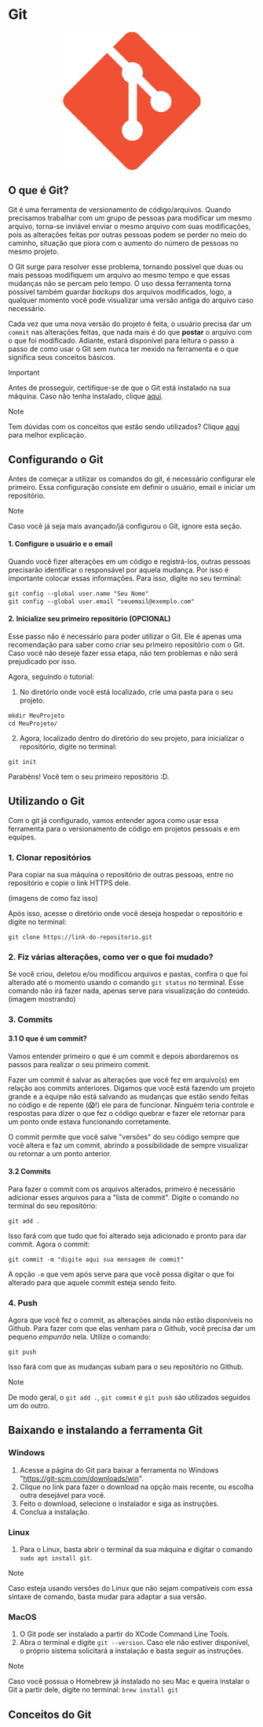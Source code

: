 # Git
<div style='display:flex; justify-content:center;'>
    <img src='../imagens/git.png'>
</div>

## O que é Git?
Git é uma ferramenta de versionamento de código/arquivos. Quando precisamos trabalhar com um grupo de pessoas para modificar um mesmo arquivo, torna-se inviável enviar o mesmo arquivo com suas modificações, pois as alterações feitas por outras pessoas podem se perder no meio do caminho, situação que piora com o aumento do número de pessoas no mesmo projeto. 

O Git surge para resolver esse problema, tornando possível que duas ou mais pessoas modifiquem um arquivo ao mesmo tempo e que essas mudanças não se percam pelo tempo. O uso dessa ferramenta torna possível também guardar *backups* dos arquivos modificados, logo, a qualquer momento você pode visualizar uma versão antiga do arquivo caso necessário.

Cada vez que uma nova versão do projeto é feita, o usuário precisa dar um ```commit``` nas alterações feitas, que nada mais é do que **postar** o arquivo com o que foi modificado. Adiante, estará disponível para leitura o passo a passo de como usar o Git sem nunca ter mexido na ferramenta e o que significa seus conceitos básicos.

> [!IMPORTANT]
> Antes de prosseguir, certifique-se de que o Git está instalado na sua máquina. Caso não tenha instalado, clique [aqui](#baixando-e-instalando-a-ferramenta-git).

> [!NOTE]
> Tem dúvidas com os conceitos que estão sendo utilizados? Clique [aqui](#conceitos-do-git) para melhor explicação.

## Configurando o Git
Antes de começar a utilizar os comandos do git, é necessário configurar ele primeiro. Essa configuração consiste em definir o usuário, email e iniciar um repositório. 

> [!NOTE]
> Caso você já seja mais avançado/já configurou o Git, ignore esta seção.

#### 1. Configure o usuário e o email
Quando você fizer alterações em um código e registrá-los, outras pessoas precisarão identificar o responsável por aquela mudança. Por isso é importante colocar essas informações. Para isso, digite no seu terminal:
```git
git config --global user.name "Seu Nome"
git config --global user.email "seuemail@exemplo.com" 
```

#### 2. Inicialize seu primeiro repositório **(OPCIONAL)**
Esse passo não é necessário para poder utilizar o Git. Ele é apenas uma recomendação para saber como criar seu primeiro repositório com o Git. Caso você não deseje fazer essa etapa, não tem problemas e não será prejudicado por isso.

Agora, seguindo o tutorial:
1. No diretório onde você está localizado, crie uma pasta para o seu projeto.
```
mkdir MeuProjeto
cd MeuProjeto/
```
2. Agora, localizado dentro do diretório do seu projeto, para inicializar o repositório, digite no terminal:
```git
git init
```
Parabéns! Você tem o seu primeiro repositório :D.

## Utilizando o Git
Com o git já configurado, vamos entender agora como usar essa ferramenta para o versionamento de código em projetos pessoais e em equipes.

### 1. Clonar repositórios
Para copiar na sua máquina o repositório de outras pessoas, entre no repositório e copie o link HTTPS dele. 

(imagens de como faz isso)

Após isso, acesse o diretório onde você deseja hospedar o repositório e digite no terminal:
```git
git clone https://link-do-repositorio.git
```

### 2. Fiz várias alterações, como ver o que foi mudado?
Se você criou, deletou e/ou modificou arquivos e pastas, confira o que foi alterado até o momento usando o comando `git status` no terminal. Esse comando não irá fazer nada, apenas serve para visualização do conteúdo.
(imagem mostrando)

### 3. Commits
#### 3.1 O que é um commit?
Vamos entender primeiro o que é um commit e depois abordaremos os passos para realizar o seu primeiro commit. 

Fazer um commit é salvar as alterações que você fez em arquivo(s) em relação aos commits anteriores. Digamos que você está fazendo um projeto grande e a equipe não está salvando as mudanças que estão sendo feitas no código e de repente (😱!) ele para de funcionar. Ninguém teria controle e respostas para dizer o que fez o código quebrar e fazer ele retornar para um ponto onde estava funcionando corretamente.

O commit permite que você salve "versões" do seu código sempre que você altera e faz um commit, abrindo a possibilidade de sempre visualizar ou retornar a um ponto anterior.

#### 3.2 Commits
Para fazer o commit com os arquivos alterados, primeiro é necessário adicionar esses arquivos para a "lista de commit". Digite o comando no terminal do seu repositório:
```git
git add .
```
Isso fará com que tudo que foi alterado seja adicionado e pronto para dar commit. Agora o commit:

```git
git commit -m "digite aqui sua mensagem de commit"
```
A opção `-m` que vem após serve para que você possa digitar o que foi alterado para que aquele commit esteja sendo feito.

### 4. Push
Agora que você fez o commit, as alterações ainda não estão disponíveis no Github. Para fazer com que elas venham para o Github, você precisa dar um pequeno *empurrão* nela. Utilize o comando:
```git
git push 
```
Isso fará com que as mudanças subam para o seu repositório no Github.

> [!NOTE]
> De modo geral, o `git add .`, `git commit` e `git push` são utilizados seguidos um do outro.

## Baixando e instalando a ferramenta Git
### Windows
1. Acesse a página do Git para baixar a ferramenta no Windows "https://git-scm.com/downloads/win".
2. Clique no link para fazer o download na opção mais recente, ou escolha outra desejável para você.
3. Feito o download, selecione o instalador e siga as instruções.
4. Conclua a instalação.

### Linux
1. Para o Linux, basta abrir o terminal da sua máquina e digitar o comando ```sudo apt install git```.
> [!NOTE]
> Caso esteja usando versões do Linux que não sejam compatíveis com essa sintaxe de comando, basta mudar para adaptar a sua versão.

### MacOS
1. O Git pode ser instalado a partir do XCode Command Line Tools.
2. Abra o terminal e digite `git --version`. Caso ele não estiver disponível, o próprio sistema solicitará a instalação e basta seguir as instruções.

> [!NOTE]
> Caso você possua o Homebrew já instalado no seu Mac e queira instalar o Git a partir dele, digite no terminal: `brew install git`

## Conceitos do Git